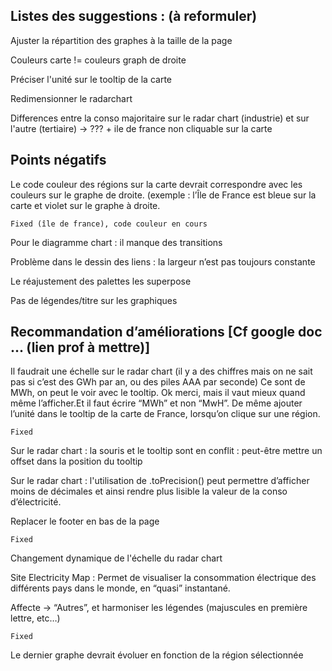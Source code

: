 ## Listes des suggestions : (à reformuler)

Ajuster la répartition des graphes à la taille de la page

Couleurs carte != couleurs graph de droite

Préciser l'unité sur le tooltip de la carte

Redimensionner le radarchart 

Differences entre la conso majoritaire sur le radar chart (industrie) et sur l'autre (tertiaire) -> ??? + ile de france non cliquable sur la carte

## Points négatifs

Le code couleur des régions sur la carte devrait correspondre avec les couleurs sur le graphe de droite. (exemple : l’Île de France est bleue sur la carte et violet sur le graphe à droite. 

    Fixed (île de france), code couleur en cours

Pour le diagramme chart : il manque des transitions

Problème dans le dessin des liens : la largeur n’est pas toujours constante

Le réajustement des palettes les superpose

Pas de légendes/titre sur les graphiques

## Recommandation d’améliorations [Cf google doc ... (lien prof à mettre)]

Il faudrait une échelle sur le radar chart (il y a des chiffres mais on ne sait pas si c’est des GWh par an, ou des piles AAA par seconde) Ce sont de MWh, on peut le voir avec le tooltip. Ok merci, mais il vaut mieux quand même l’afficher.Et il faut écrire “MWh” et non “MwH”. De même ajouter l’unité dans le tooltip de la carte de France, lorsqu’on clique sur une région.

    Fixed

Sur le radar chart : la souris et le tooltip sont en conflit : peut-être mettre un offset dans la position du tooltip

Sur le radar chart : l'utilisation de .toPrecision() peut permettre d’afficher moins de décimales et ainsi rendre plus lisible la valeur de la conso d’électricité.

Replacer le footer en bas de la page

    Fixed

Changement dynamique de l'échelle du radar chart 

Site Electricity Map : Permet de visualiser la consommation électrique des différents pays dans le monde, en “quasi” instantané.

Affecte -> “Autres”, et harmoniser les légendes (majuscules en première lettre, etc…)
       
    Fixed

Le dernier graphe devrait évoluer en fonction de la région sélectionnée
